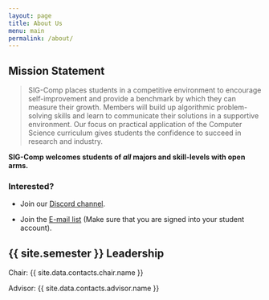 ```yaml
---
layout: page
title: About Us
menu: main
permalink: /about/
---
```


Mission Statement
---------------------------------

>SIG-Comp places students in a competitive environment to encourage
self-improvement and provide a benchmark by which they can measure
their growth. Members will build up algorithmic problem-solving skills
and learn to communicate their solutions in a supportive environment.
Our focus on practical application of the Computer Science curriculum
gives students the confidence to succeed in research and industry.

**SIG-Comp welcomes students of _all_ majors and skill-levels with open arms.**

### Interested?

- Join our [Discord channel](<https://discord.gg/4t954Ad>).

- Join the [E-mail list](<https://groups.google.com/d/forum/sig-comp>) (Make sure that you are signed into your student account).

{{ site.semester }} Leadership
------------------------------

Chair: {{ site.data.contacts.chair.name }}

Advisor: {{ site.data.contacts.advisor.name }}
